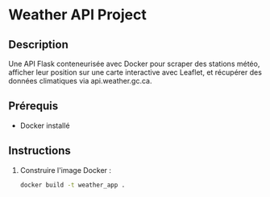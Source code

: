 # Weather API Project

## Description
Une API Flask conteneurisée avec Docker pour scraper des stations météo, afficher leur position sur une carte interactive avec Leaflet, et récupérer des données climatiques via api.weather.gc.ca.

## Prérequis
- Docker installé

## Instructions
1. Construire l'image Docker :
   ```bash
   docker build -t weather_app .